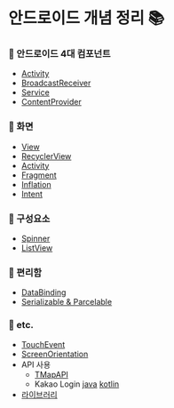# 안드로이드 개념 정리 📚

### 📍 안드로이드 4대 컴포넌트
- [Activity](https://github.com/xxunghee/Android-Study/blob/main/액티비티(Activity).md)
- [BroadcastReceiver](https://github.com/xxunghee/Android-Study/blob/main/브로드캐스트%20리시버(Broadcast%20Receiver).md)
- [Service](https://github.com/xxunghee/Android-Study/blob/main/서비스(Service).md)
- [ContentProvider](https://github.com/xxunghee/Android-Study/blob/main/콘텐트%20프로바이더(Content%20Provider).md)

### 📍 화면
- [View](https://github.com/xxunghee/Android-Study/blob/main/뷰(View).md)
- [RecyclerView](https://github.com/xxunghee/Android-Study/blob/main/리사이클러뷰(RecyclerView).md)
- [Activity](https://github.com/xxunghee/Android-Study/blob/main/액티비티(Activity).md)
- [Fragment](https://github.com/xxunghee/Android-Study/blob/main/프래그먼트(Fragment).md)
- [Inflation](https://github.com/xxunghee/Android-Study/blob/main/인플레이션(Inflation).md)
- [Intent](https://github.com/xxunghee/Android-Study/blob/main/인텐트(Intent).md)

### 📍 구성요소
- [Spinner](https://github.com/xxunghee/Android-Study/blob/main/스피너(Spinner).md)
- [ListView](https://github.com/xxunghee/Android-Study/blob/main/리스트뷰(ListView).md)

### 📍 편리함
- [DataBinding](https://github.com/xxunghee/Android-Study/blob/main/데이터바인딩(DataBinding).md)
- [Serializable & Parcelable](https://github.com/xxunghee/Android-Study/blob/main/직렬화.md)

### 📍 etc.
- [TouchEvent](https://github.com/xxunghee/Android-Study/blob/main/터치이벤트(TouchEvent).md)
- [ScreenOrientation](https://github.com/xxunghee/Android-Study/blob/main/화면%20회전(Screen%20Orientation).md)
- API 사용
  - [TMapAPI](https://github.com/xxunghee/Android-Study/tree/main/TmapAPI)
  - Kakao Login [java](https://github.com/xxunghee/Android-Study/blob/main/카카오로그인(Java).md)  [kotlin](https://github.com/xxunghee/Android-Study/blob/main/카카오로그인(Kotlin).md)
- [라이브러리](https://doc.raonworks.com/?p=1439)

